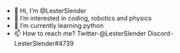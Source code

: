 - 👋 Hi, I’m @LesterSlender
- 👀 I’m interested in coding, robotics and physics
- 🌱 I’m currently learning python
- 📫 How to reach me? Twitter-@LesterSlender Discord-LesterSlender#4739

<!---
LesterSlender/LesterSlender is a ✨ special ✨ repository because its `README.md` (this file) appears on your GitHub profile.
You can click the Preview link to take a look at your changes.
--->
